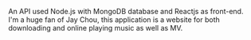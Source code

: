 An API used Node.js with MongoDB database and Reactjs as front-end.<br>
I'm a huge fan of Jay Chou, this application is a website for both downloading and online playing music as well as MV. 
